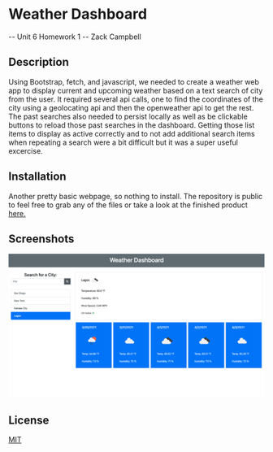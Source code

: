 # Weather Dashboard
-- Unit 6 Homework 1 -- Zack Campbell

## Description

Using Bootstrap, fetch, and javascript, we needed to create a weather web app to display current and upcoming weather based on a text search of city from the user. It required several api calls, one to find the coordinates of the city using a geolocating api and then the openweather api to get the rest. The past searches also needed to persist locally as well as be clickable buttons to reload those past searches in the dashboard. Getting those list items to display as active correctly and to not add additional search items when repeating a search were a bit difficult but it was a super useful excercise.


## Installation

Another pretty basic webpage, so nothing to install. The repository is public to feel free to grab any of the files or take a look at the finished product [here.](https://zax5021.github.io/weather-dashboard/)

## Screenshots
![StartPage](./images/weather-dashboard.png)

## License
[MIT](https://choosealicense.com/licenses/mit/)